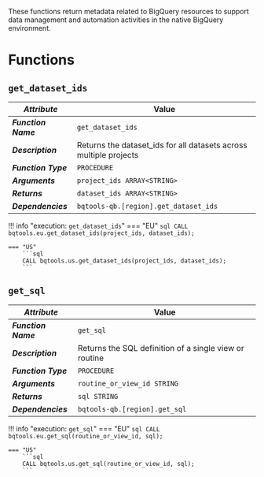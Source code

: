 These functions return metadata related to BigQuery resources to support data management and automation activities in the native BigQuery environment.

# Functions
## **`get_dataset_ids`**
_**Attribute**_ | Value
--- | ---
_**Function Name**_ | `get_dataset_ids`
_**Description**_ | Returns the dataset_ids for all datasets across multiple projects
_**Function Type**_ | `PROCEDURE`
_**Arguments**_ | `project_ids ARRAY<STRING>`
_**Returns**_ | `dataset_ids ARRAY<STRING>`
_**Dependencies**_ | `bqtools-qb.[region].get_dataset_ids`

!!! info "execution: `get_dataset_ids`"
    === "EU"
        ```sql
        CALL bqtools.eu.get_dataset_ids(project_ids, dataset_ids);
        ```

    === "US"
        ```sql
        CALL bqtools.us.get_dataset_ids(project_ids, dataset_ids);
        ```

## **`get_sql`**
_**Attribute**_ | Value
--- | ---
_**Function Name**_ | `get_sql`
_**Description**_ | Returns the SQL definition of a single view or routine
_**Function Type**_ | `PROCEDURE`
_**Arguments**_ | `routine_or_view_id STRING`
_**Returns**_ | `sql STRING`
_**Dependencies**_ | `bqtools-qb.[region].get_sql`

!!! info "execution: `get_sql`"
    === "EU"
        ```sql
        CALL bqtools.eu.get_sql(routine_or_view_id, sql);
        ```

    === "US"
        ```sql
        CALL bqtools.us.get_sql(routine_or_view_id, sql);
        ```